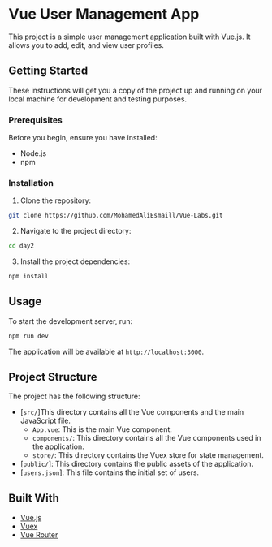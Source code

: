 # Vue User Management App

This project is a simple user management application built with Vue.js. It allows you to add, edit, and view user profiles.

## Getting Started

These instructions will get you a copy of the project up and running on your local machine for development and testing purposes.

### Prerequisites

Before you begin, ensure you have installed:

- Node.js
- npm

### Installation

1. Clone the repository:

```sh
git clone https://github.com/MohamedAliEsmaill/Vue-Labs.git
```

2. Navigate to the project directory:

```sh
cd day2
```

3. Install the project dependencies:

```sh
npm install
```

## Usage

To start the development server, run:

```sh
npm run dev
```

The application will be available at `http://localhost:3000`.

## Project Structure

The project has the following structure:

- [``src/``]This directory contains all the Vue components and the main JavaScript file.
  - `App.vue`: This is the main Vue component.
  - `components/`: This directory contains all the Vue components used in the application.
  - `store/`: This directory contains the Vuex store for state management.
- [``public/``]: This directory contains the public assets of the application.
- [``users.json``]: This file contains the initial set of users.

## Built With

- [Vue.js](https://vuejs.org/)
- [Vuex](https://vuex.vuejs.org/)
- [Vue Router](https://router.vuejs.org/)